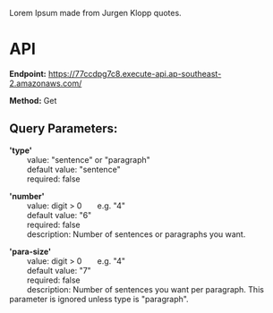 Lorem Ipsum made from Jurgen Klopp quotes.

# **API**


**Endpoint:** https://77ccdpg7c8.execute-api.ap-southeast-2.amazonaws.com/

**Method:** Get

## **Query Parameters:**

  **'type'**  
        value: "sentence" or "paragraph"  
        default value: "sentence"  
        required: false  
  
  **'number'**  
        value: digit > 0       e.g. "4"  
        default value: "6"  
        required: false  
        description: Number of sentences or paragraphs you want.  

  **'para-size'**  
        value: digit > 0       e.g. "4"  
        default value: "7"  
        required: false  
        description: Number of sentences you want per paragraph. This parameter is ignored unless type is "paragraph".
